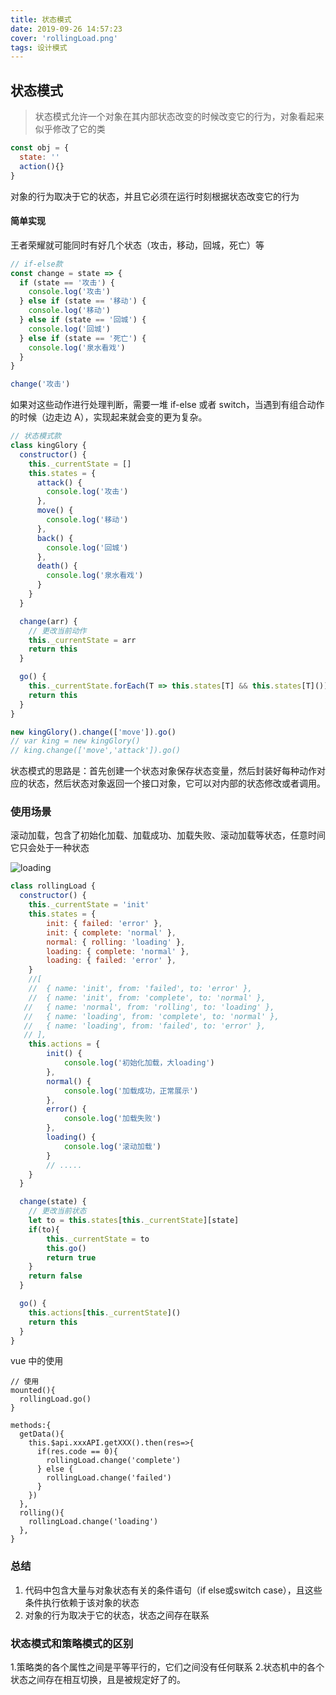 ```yaml
---
title: 状态模式
date: 2019-09-26 14:57:23
cover: 'rollingLoad.png'
tags: 设计模式
---
```


## 状态模式

> 状态模式允许一个对象在其内部状态改变的时候改变它的行为，对象看起来似乎修改了它的类

```javascript
const obj = {
  state: ''
  action(){}
}
```

对象的行为取决于它的状态，并且它必须在运行时刻根据状态改变它的行为



#### 简单实现

王者荣耀就可能同时有好几个状态（攻击，移动，回城，死亡）等

```javascript
// if-else款
const change = state => {
  if (state == '攻击') {
    console.log('攻击')
  } else if (state == '移动') {
    console.log('移动')
  } else if (state == '回城') {
    console.log('回城')
  } else if (state == '死亡') {
    console.log('泉水看戏')
  }
}

change('攻击')
```

如果对这些动作进行处理判断，需要一堆 if-else 或者 switch，当遇到有组合动作的时候（边走边 A），实现起来就会变的更为复杂。

```javascript
// 状态模式款
class kingGlory {
  constructor() {
    this._currentState = []
    this.states = {
      attack() {
        console.log('攻击')
      },
      move() {
        console.log('移动')
      },
      back() {
        console.log('回城')
      },
      death() {
        console.log('泉水看戏')
      }
    }
  }

  change(arr) {
    // 更改当前动作
    this._currentState = arr
    return this
  }

  go() {
    this._currentState.forEach(T => this.states[T] && this.states[T]())
    return this
  }
}

new kingGlory().change(['move']).go()
// var king = new kingGlory()
// king.change(['move','attack']).go()
```

状态模式的思路是：首先创建一个状态对象保存状态变量，然后封装好每种动作对应的状态，然后状态对象返回一个接口对象，它可以对内部的状态修改或者调用。

### 使用场景

滚动加载，包含了初始化加载、加载成功、加载失败、滚动加载等状态，任意时间它只会处于一种状态

![loading](rollingLoad.png)

```javascript
class rollingLoad {
  constructor() {
    this._currentState = 'init'
    this.states = {
        init: { failed: 'error' },
      	init: { complete: 'normal' },
      	normal: { rolling: 'loading' },
      	loading: { complete: 'normal' },
      	loading: { failed: 'error' },
    }
    //[
    //	{ name: 'init', from: 'failed', to: 'error' },
    //	{ name: 'init', from: 'complete', to: 'normal' },
   // 	{ name: 'normal', from: 'rolling', to: 'loading' },
   // 	{ name: 'loading', from: 'complete', to: 'normal' },
   // 	{ name: 'loading', from: 'failed', to: 'error' },
   // ],
    this.actions = {
        init() {
        	console.log('初始化加载，大loading')
      	},
      	normal() {
        	console.log('加载成功，正常展示')
      	},
      	error() {
        	console.log('加载失败')
      	},
      	loading() {
        	console.log('滚动加载')
      	}
      	// .....
    }
  }

  change(state) {
    // 更改当前状态
    let to = this.states[this._currentState][state]
    if(to){
        this._currentState = to
      	this.go()
        return true
    }
    return false
  }

  go() {
    this.actions[this._currentState]()
    return this
  }
}
```

vue 中的使用

```vue
// 使用
mounted(){
  rollingLoad.go()	
}

methods:{
  getData(){
    this.$api.xxxAPI.getXXX().then(res=>{
      if(res.code == 0){
        rollingLoad.change('complete')
      } else {
        rollingLoad.change('failed')
      }
    })
  },
  rolling(){
    rollingLoad.change('loading')
  },
}
```


### 总结
1. 代码中包含大量与对象状态有关的条件语句（if else或switch case），且这些条件执行依赖于该对象的状态
2. 对象的行为取决于它的状态，状态之间存在联系






### 状态模式和策略模式的区别
1.策略类的各个属性之间是平等平行的，它们之间没有任何联系
2.状态机中的各个状态之间存在相互切换，且是被规定好了的。
